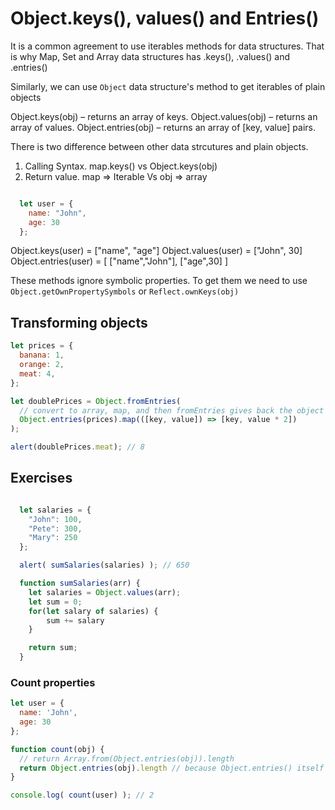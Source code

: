 # Object.keys(), values() and Entries()
It is a common agreement to use iterables methods for data structures. That is why Map, Set and Array data structures has .keys(), .values() and .entries()

Similarly, we can use `Object` data structure's method to get iterables of plain objects

Object.keys(obj) – returns an array of keys.
Object.values(obj) – returns an array of values.
Object.entries(obj) – returns an array of [key, value] pairs.

There is two difference between other data strcutures and plain objects.
1. Calling Syntax. map.keys() vs Object.keys(obj)
2. Return value. map => Iterable Vs obj => array


```js

  let user = {
    name: "John",
    age: 30
  };

```

Object.keys(user) = ["name", "age"]
Object.values(user) = ["John", 30]
Object.entries(user) = [ ["name","John"], ["age",30] ]

These methods ignore symbolic properties. To get them we need to use `Object.getOwnPropertySymbols` or `Reflect.ownKeys(obj)`

## Transforming objects
```js
let prices = {
  banana: 1,
  orange: 2,
  meat: 4,
};

let doublePrices = Object.fromEntries(
  // convert to array, map, and then fromEntries gives back the object
  Object.entries(prices).map(([key, value]) => [key, value * 2])
);

alert(doublePrices.meat); // 8
```

## Exercises

```js

  let salaries = {
    "John": 100,
    "Pete": 300,
    "Mary": 250
  };

  alert( sumSalaries(salaries) ); // 650

  function sumSalaries(arr) {
    let salaries = Object.values(arr);
    let sum = 0;
    for(let salary of salaries) {
        sum += salary
    }

    return sum;
  }
```
### Count properties

```js
let user = {
  name: 'John',
  age: 30
};

function count(obj) {
  // return Array.from(Object.entries(obj)).length
  return Object.entries(obj).length // because Object.entries() itself returns an array, not an iterable
}

console.log( count(user) ); // 2
```
